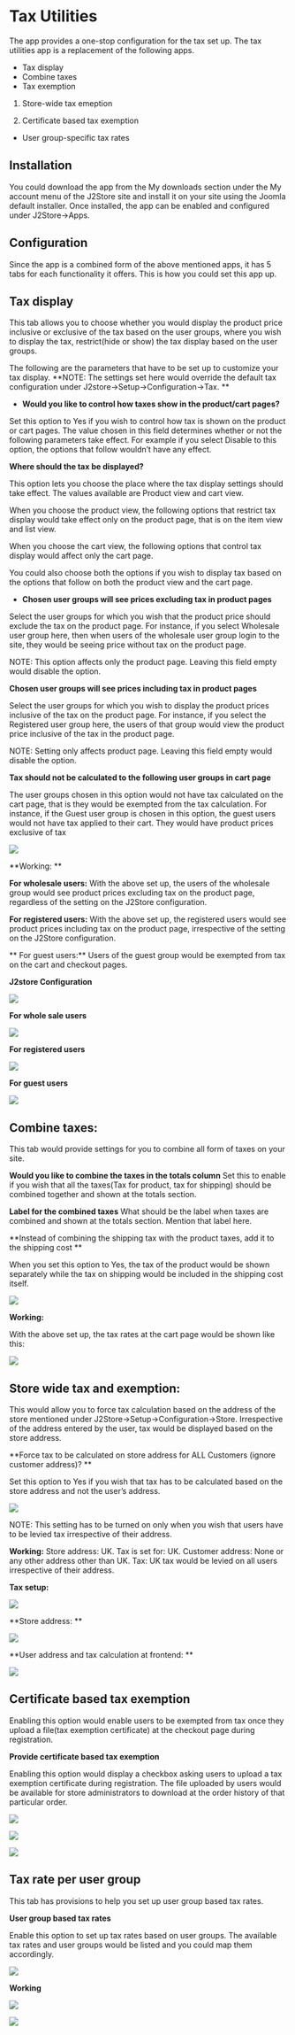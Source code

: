 # Tax Utilities

The app provides a one-stop configuration for the tax set up. The tax utilities app is a replacement of the following apps.

* Tax display
* Combine taxes
* Tax exemption

1. Store-wide tax emeption

2. Certificate based tax exemption

* User group-specific tax rates

## Installation <a id="installation"></a>

You could download the app from the My downloads section under the My account menu of the J2Store site and install it on your site using the Joomla default installer. Once installed, the app can be enabled and configured under J2Store-&gt;Apps.

## Configuration <a id="configuration"></a>

Since the app is a combined form of the above mentioned apps, it has 5 tabs for each functionality it offers. This is how you could set this app up.

## Tax display <a id="tax-display"></a>

This tab allows you to choose whether you would display the product price inclusive or exclusive of the tax based on the user groups, where you wish to display the tax, restrict\(hide or show\) the tax display based on the user groups.

The following are the parameters that have to be set up to customize your tax display. \*\*NOTE: The settings set here would override the default tax configuration under J2store-&gt;Setup-&gt;Configuration-&gt;Tax. \*\*

* **Would you like to control how taxes show in the product/cart pages?**

Set this option to Yes if you wish to control how tax is shown on the product or cart pages. The value chosen in this field determines whether or not the following parameters take effect. For example if you select Disable to this option, the options that follow wouldn’t have any effect.

**Where should the tax be displayed?**

This option lets you choose the place where the tax display settings should take effect. The values available are Product view and cart view.

When you choose the product view, the following options that restrict tax display would take effect only on the product page, that is on the item view and list view.

When you choose the cart view, the following options that control tax display would affect only the cart page.

You could also choose both the options if you wish to display tax based on the options that follow on both the product view and the cart page.

* **Chosen user groups will see prices excluding tax in product pages**

Select the user groups for which you wish that the product price should exclude the tax on the product page. For instance, if you select Wholesale user group here, then when users of the wholesale user group login to the site, they would be seeing price without tax on the product page.

NOTE: This option affects only the product page. Leaving this field empty would disable the option.

**Chosen user groups will see prices including tax in product pages**

Select the user groups for which you wish to display the product prices inclusive of the tax on the product page. For instance, if you select the Registered user group here, the users of that group would view the product price inclusive of the tax in the product page.

NOTE: Setting only affects product page. Leaving this field empty would disable the option.

**Tax should not be calculated to the following user groups in cart page**

The user groups chosen in this option would not have tax calculated on the cart page, that is they would be exempted from the tax calculation. For instance, if the Guest user group is chosen in this option, the guest users would not have tax applied to their cart. They would have product prices exclusive of tax

![](https://raw.githubusercontent.com/j2store/doc-images/master/apps/tax-utilities/taxpage.png)

\*\*Working: \*\*

**For wholesale users:** With the above set up, the users of the wholesale group would see product prices excluding tax on the product page, regardless of the setting on the J2Store configuration.

**For registered users:** With the above set up, the registered users would see product prices including tax on the product page, irrespective of the setting on the J2Store configuration.

\*\* For guest users:\*\* Users of the guest group would be exempted from tax on the cart and checkout pages.

**J2store Configuration**

 

![](https://raw.githubusercontent.com/j2store/doc-images/master/apps/tax-utilities/j2storeconfiguration.png)

**For whole sale users**

 

![](https://raw.githubusercontent.com/j2store/doc-images/master/apps/tax-utilities/wholesaleusers.png)

**For registered users**

![](https://raw.githubusercontent.com/j2store/doc-images/master/apps/tax-utilities/registeredusers.png)

**For guest users**

![](https://raw.githubusercontent.com/j2store/doc-images/master/apps/tax-utilities/Guestusers.png)

## Combine taxes: <a id="combine-taxes"></a>

This tab would provide settings for you to combine all form of taxes on your site.

**Would you like to combine the taxes in the totals column** Set this to enable if you wish that all the taxes\(Tax for product, tax for shipping\) should be combined together and shown at the totals section.

**Label for the combined taxes** What should be the label when taxes are combined and shown at the totals section. Mention that label here.

\*\*Instead of combining the shipping tax with the product taxes, add it to the shipping cost \*\*

When you set this option to Yes, the tax of the product would be shown separately while the tax on shipping would be included in the shipping cost itself.

![](https://raw.githubusercontent.com/j2store/doc-images/master/apps/tax-utilities/taxutilities.png)

**Working:**

With the above set up, the tax rates at the cart page would be shown like this:

![](https://raw.githubusercontent.com/j2store/doc-images/master/apps/tax-utilities/working.png)

## Store wide tax and exemption: <a id="store-wide-tax-and-exemption"></a>

This would allow you to force tax calculation based on the address of the store mentioned under J2Store-&gt;Setup-&gt;Configuration-&gt;Store. Irrespective of the address entered by the user, tax would be displayed based on the store address.

\*\*Force tax to be calculated on store address for ALL Customers \(ignore customer address\)? \*\*

Set this option to Yes if you wish that tax has to be calculated based on the store address and not the user’s address.

![](https://raw.githubusercontent.com/j2store/doc-images/master/apps/tax-utilities/App-tax-utilities.png)

NOTE: This setting has to be turned on only when you wish that users have to be levied tax irrespective of their address.

**Working:** Store address: UK. Tax is set for: UK. Customer address: None or any other address other than UK. Tax: UK tax would be levied on all users irrespective of their address.

**Tax setup:**

 

![](https://raw.githubusercontent.com/j2store/doc-images/master/apps/tax-utilities/taxsetup.png)

\*\*Store address: \*\*

![](https://raw.githubusercontent.com/j2store/doc-images/master/apps/tax-utilities/storeaddress.png)

\*\*User address and tax calculation at frontend: \*\*

![](https://raw.githubusercontent.com/j2store/doc-images/master/apps/tax-utilities/useraddressandtaxcalculation.png)

## Certificate based tax exemption <a id="certificate-based-tax-exemption"></a>

 Enabling this option would enable users to be exempted from tax once they upload a file\(tax exemption certificate\) at the checkout page during registration.

**Provide certificate based tax exemption**

Enabling this option would display a checkbox asking users to upload a tax exemption certificate during registration. The file uploaded by users would be available for store administrators to download at the order history of that particular order.

![](https://raw.githubusercontent.com/j2store/doc-images/master/apps/tax-utilities/certifictaebasedtax.png)

![](https://raw.githubusercontent.com/j2store/doc-images/master/apps/tax-utilities/certicatebasedtax2.png)

![](https://raw.githubusercontent.com/j2store/doc-images/master/apps/tax-utilities/invoice.png)

## Tax rate per user group <a id="tax-rate-per-user-group"></a>

 This tab has provisions to help you set up user group based tax rates.

**User group based tax rates**

Enable this option to set up tax rates based on user groups. The available tax rates and user groups would be listed and you could map them accordingly.

![](https://raw.githubusercontent.com/j2store/doc-images/master/apps/tax-utilities/usergroupbasedtax.png)

**Working**

 

![](https://raw.githubusercontent.com/j2store/doc-images/master/apps/tax-utilities/usergroupbasedtaxworking.png)

![](https://raw.githubusercontent.com/j2store/doc-images/master/apps/tax-utilities/usergroupbasedtax2.png)



